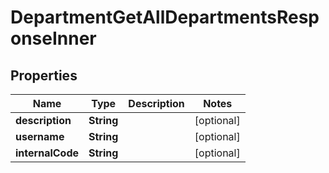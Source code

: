 

# DepartmentGetAllDepartmentsResponseInner


## Properties

| Name | Type | Description | Notes |
|------------ | ------------- | ------------- | -------------|
|**description** | **String** |  |  [optional] |
|**username** | **String** |  |  [optional] |
|**internalCode** | **String** |  |  [optional] |



